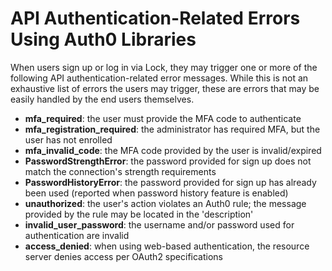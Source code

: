 # API Authentication-Related Errors Using Auth0 Libraries

When users sign up or log in via Lock, they may trigger one or more of the following API authentication-related error messages. While this is not an exhaustive list of errors the users may trigger, these are errors that may be easily handled by the end users themselves.

* **mfa_required**: the user must provide the MFA code to authenticate
* **mfa_registration_required**: the administrator has required MFA, but the user has not enrolled
* **mfa_invalid_code**: the MFA code provided by the user is invalid/expired
* **PasswordStrengthError**: the password provided for sign up does not match the connection's strength requirements
* **PasswordHistoryError**: the password provided for sign up has already been used (reported when password history feature is enabled)
* **unauthorized**: the user's action violates an Auth0 rule; the message provided by the rule may be located in the 'description'
* **invalid_user_password**: the username and/or password used for authentication are invalid
* **access_denied**: when using web-based authentication, the resource server denies access per OAuth2 specifications
